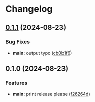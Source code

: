 # Changelog

## [0.1.1](https://github.com/kobamkode/release-please-demo/compare/v0.1.0...v0.1.1) (2024-08-23)


### Bug Fixes

* **main:** output typo ([cb0b1f6](https://github.com/kobamkode/release-please-demo/commit/cb0b1f626fa56e6099e9de941cdcbfad133e89ec))

## 0.1.0 (2024-08-23)


### Features

* **main:** print release please ([f26264d](https://github.com/kobamkode/release-please-demo/commit/f26264d420b507c45e16b431e1cefe376baaa658))
